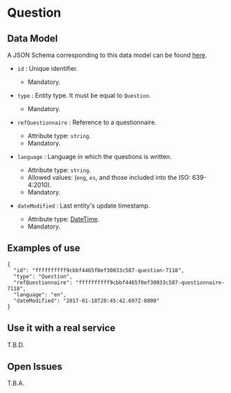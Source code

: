 # Question

## Data Model

A JSON Schema corresponding to this data model can be found [here](../schema.json).

+ `id` : Unique identifier. 
    + Mandatory.

+ `type` : Entity type. It must be equal to `Question`.
    + Mandatory.

+ `refQuestionnaire` : Reference to a questionnaire.
    + Attribute type: `string`.
    + Mandatory.

+ `language` : Language in which the questions is written.
    + Attribute type: `string`.
    + Allowed values: (`eng`, `es`, and those included into the ISO: 639-4:2010).
    + Mandatory.

+ `dateModified` : Last entity's update timestamp.
    + Attribute type: [DateTime](https://schema.org/DateTime).
    + Mandatory. 

## Examples of use

```
{
  "id": "ffffffffff9cbbf4465f0ef30033c587-question-7118",
  "type": "Question",
  "refQuestionnaire": "ffffffffff9cbbf4465f0ef30033c587-questionnaire-7118",
  "language": "en",
  "dateModified": "2017-01-18T20:45:42.697Z-0800"
}
```

## Use it with a real service

T.B.D.

## Open Issues

T.B.A.